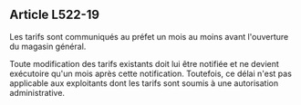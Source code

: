 Article L522-19
----
Les tarifs sont communiqués au préfet un mois au moins avant l'ouverture du
magasin général.

Toute modification des tarifs existants doit lui être notifiée et ne devient
exécutoire qu'un mois après cette notification. Toutefois, ce délai n'est pas
applicable aux exploitants dont les tarifs sont soumis à une autorisation
administrative.
